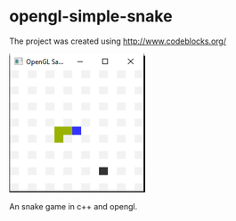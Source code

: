 # opengl-simple-snake

The project was created using http://www.codeblocks.org/

![game window](https://github.com/rodjjo/opengl-simple-snake/blob/master/img/snake-game.jpg?raw=true)


An snake game in c++ and opengl.

